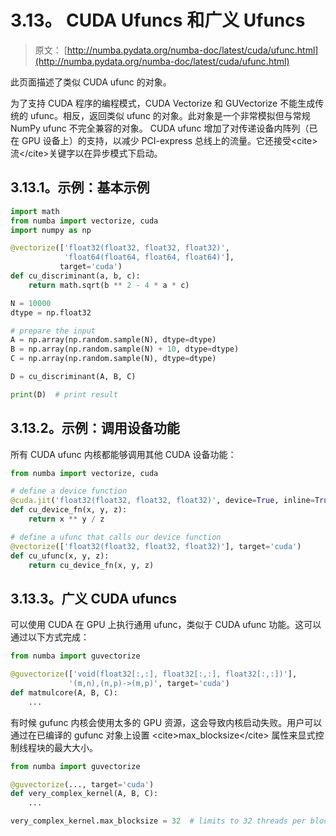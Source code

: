 # 3.13。 CUDA Ufuncs 和广义 Ufuncs

> 原文： [http://numba.pydata.org/numba-doc/latest/cuda/ufunc.html](http://numba.pydata.org/numba-doc/latest/cuda/ufunc.html)

此页面描述了类似 CUDA ufunc 的对象。

为了支持 CUDA 程序的编程模式，CUDA Vectorize 和 GUVectorize 不能生成传统的 ufunc。相反，返回类似 ufunc 的对象。此对象是一个非常模拟但与常规 NumPy ufunc 不完全兼容的对象。 CUDA ufunc 增加了对传递设备内阵列（已在 GPU 设备上）的支持，以减少 PCI-express 总线上的流量。它还接受&lt;cite&gt;流&lt;/cite&gt;关键字以在异步模式下启动。

## 3.13.1。示例：基本示例

```py
import math
from numba import vectorize, cuda
import numpy as np

@vectorize(['float32(float32, float32, float32)',
            'float64(float64, float64, float64)'],
           target='cuda')
def cu_discriminant(a, b, c):
    return math.sqrt(b ** 2 - 4 * a * c)

N = 10000
dtype = np.float32

# prepare the input
A = np.array(np.random.sample(N), dtype=dtype)
B = np.array(np.random.sample(N) + 10, dtype=dtype)
C = np.array(np.random.sample(N), dtype=dtype)

D = cu_discriminant(A, B, C)

print(D)  # print result

```

## 3.13.2。示例：调用设备功能

所有 CUDA ufunc 内核都能够调用其他 CUDA 设备功能：

```py
from numba import vectorize, cuda

# define a device function
@cuda.jit('float32(float32, float32, float32)', device=True, inline=True)
def cu_device_fn(x, y, z):
    return x ** y / z

# define a ufunc that calls our device function
@vectorize(['float32(float32, float32, float32)'], target='cuda')
def cu_ufunc(x, y, z):
    return cu_device_fn(x, y, z)

```

## 3.13.3。广义 CUDA ufuncs

可以使用 CUDA 在 GPU 上执行通用 ufunc，类似于 CUDA ufunc 功能。这可以通过以下方式完成：

```py
from numba import guvectorize

@guvectorize(['void(float32[:,:], float32[:,:], float32[:,:])'],
             '(m,n),(n,p)->(m,p)', target='cuda')
def matmulcore(A, B, C):
    ...

```

有时候 gufunc 内核会使用太多的 GPU 资源，这会导致内核启动失败。用户可以通过在已编译的 gufunc 对象上设置 &lt;cite&gt;max_blocksize&lt;/cite&gt; 属性来显式控制线程块的最大大小。

```py
from numba import guvectorize

@guvectorize(..., target='cuda')
def very_complex_kernel(A, B, C):
    ...

very_complex_kernel.max_blocksize = 32  # limits to 32 threads per block

```